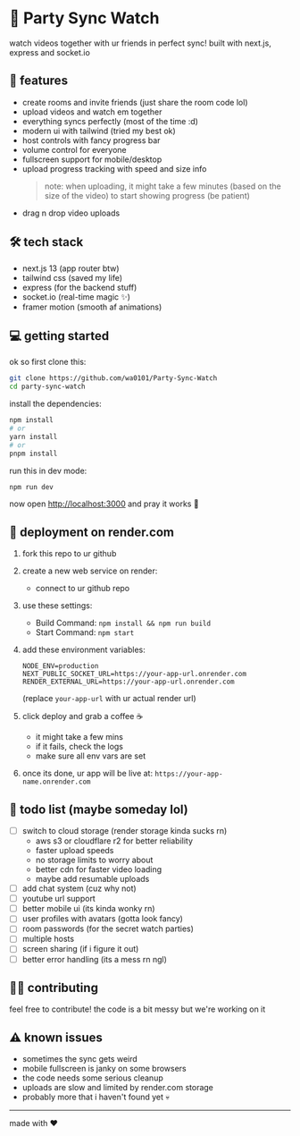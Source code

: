 # 🎥 Party Sync Watch

watch videos together with ur friends in perfect sync! built with next.js, express and socket.io

## 🚀 features
- create rooms and invite friends (just share the room code lol)
- upload videos and watch em together
- everything syncs perfectly (most of the time :d)
- modern ui with tailwind (tried my best ok)
- host controls with fancy progress bar
- volume control for everyone
- fullscreen support for mobile/desktop
- upload progress tracking with speed and size info
  > note: when uploading, it might take a few minutes (based on the size of the video) to start showing progress (be patient)
- drag n drop video uploads

## 🛠️ tech stack
- next.js 13 (app router btw)
- tailwind css (saved my life)
- express (for the backend stuff)
- socket.io (real-time magic ✨)
- framer motion (smooth af animations)

## 💻 getting started

ok so first clone this:
```bash
git clone https://github.com/wa0101/Party-Sync-Watch
cd party-sync-watch
```

install the dependencies:
```bash
npm install
# or
yarn install
# or
pnpm install
```

run this in dev mode:
```bash
npm run dev
```

now open [http://localhost:3000](http://localhost:3000) and pray it works 🙏

## 🚀 deployment on render.com

1. fork this repo to ur github

2. create a new web service on render:
   - connect to ur github repo


3. use these settings:
   - Build Command: `npm install && npm run build`
   - Start Command: `npm start`

4. add these environment variables:
   ```
   NODE_ENV=production
   NEXT_PUBLIC_SOCKET_URL=https://your-app-url.onrender.com
   RENDER_EXTERNAL_URL=https://your-app-url.onrender.com
   ```
   (replace `your-app-url` with ur actual render url)

5. click deploy and grab a coffee ☕
   - it might take a few mins
   - if it fails, check the logs
   - make sure all env vars are set

6. once its done, ur app will be live at:
   `https://your-app-name.onrender.com`

## 📝 todo list (maybe someday lol)
- [ ] switch to cloud storage (render storage kinda sucks rn)
  - aws s3 or cloudflare r2 for better reliability
  - faster upload speeds
  - no storage limits to worry about
  - better cdn for faster video loading
  - maybe add resumable uploads
- [ ] add chat system (cuz why not)
- [ ] youtube url support
- [ ] better mobile ui (its kinda wonky rn)
- [ ] user profiles with avatars (gotta look fancy)
- [ ] room passwords (for the secret watch parties)
- [ ] multiple hosts
- [ ] screen sharing (if i figure it out)
- [ ] better error handling (its a mess rn ngl)

## 🧑‍💻 contributing
feel free to contribute! the code is a bit messy but we're working on it

## ⚠️ known issues
- sometimes the sync gets weird
- mobile fullscreen is janky on some browsers
- the code needs some serious cleanup
- uploads are slow and limited by render.com storage
- probably more that i haven't found yet 💀


---
made with ❤️